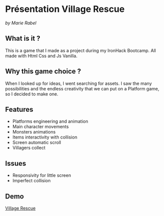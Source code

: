 # Présentation Village Rescue

_by Marie Rabel_

## What is it ?

This is a game that I made as a project during my IronHack Bootcamp.
All made with Html Css and Js Vanilla.

## Why this game choice ?

When I looked up for ideas, I went searching for assets. I saw the many possibilities and the endless creativity that we can put on a Platform game, so I decided to make one.

## Features

- Platforms engineering and animation
- Main character movements
- Monsters animations
- Items interactivity with collision
- Screen automatic scroll
- Villagers collect

## Issues

- Responsivity for little screen
- Imperfect collision

## Demo

[Village Rescue](https://marierabel.github.io/project1/)
